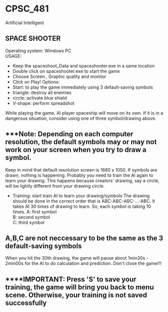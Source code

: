 # CPSC_481
Artificial Intelligent
## ****SPACE SHOOTER****
Operating system: Windows PC <br>
USAGE:
+ Keep the spaceshoot_Data and spaceshooter.exe in a same location
+ Double click on spaceshooter.exe to start the game
+ Choose Screen , Graphic quality and monitor
+ Click on Play!
Options:
+ Start: to play the game immediately using 3 default-saving symbols
+ triangle: destroy all enemies
+ circle: activate blue shield
+ V-shape: perform spreadshot
 
While playing the game, AI player spaceship will move on its own. If it is in a dangerous situation, consider using one of three symbol/drawing above. <br>
## ***Note: Depending on each computer resolution, the default symbols may or may not work on your screen when you try to draw a symbol. 
Keep in mind that default resolution screen is 1680 x 1050. If symbols are drawn, nothing is happening. Probably you need to train the AI again to learn your drawing. This happens because creators' drawing, say a circle, will be lightly different from your drawing circle. <br>

+ Training: start train AI to learn your drawing/symbols
The drawing should be done in the correct order that is ABC-ABC-ABC-...-ABC. It takes AI 30 times of drawing to learn. So, each symbol is taking 10 times.
A: first symbol <br>
B: second symbol <br>
C: third symbol <br>
## **A,B,C are not neccessary to be the same as the 3 default-saving symbols** <br>
When you hit the 30th drawing, the game will pause about 1min30s - 2min00s for the AI to do calculation and prediction. Don't close the game!!! <br>
## ****IMPORTANT: Press 'S' to save your training, the game will bring you back to menu scene. Otherwise, your training is not saved successfully

